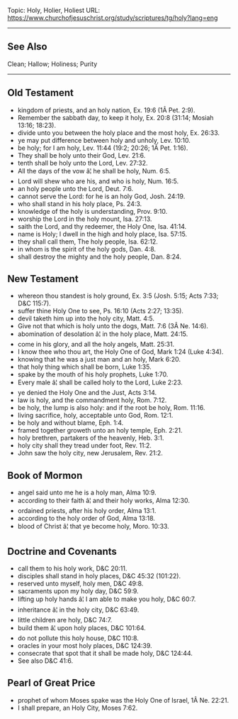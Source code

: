Topic: Holy, Holier, Holiest
URL: https://www.churchofjesuschrist.org/study/scriptures/tg/holy?lang=eng

---

## See Also

Clean; Hallow; Holiness; Purity

---

## Old Testament

- kingdom of priests, and an holy nation, Ex. 19:6 (1Â Pet. 2:9).
- Remember the sabbath day, to keep it holy, Ex. 20:8 (31:14; Mosiah 13:16; 18:23).
- divide unto you between the holy place and the most holy, Ex. 26:33.
- ye may put difference between holy and unholy, Lev. 10:10.
- be holy; for I am holy, Lev. 11:44 (19:2; 20:26; 1Â Pet. 1:16).
- They shall be holy unto their God, Lev. 21:6.
- tenth shall be holy unto the Lord, Lev. 27:32.
- All the days of the vow â¦ he shall be holy, Num. 6:5.
- Lord will shew who are his, and who is holy, Num. 16:5.
- an holy people unto the Lord, Deut. 7:6.
- cannot serve the Lord: for he is an holy God, Josh. 24:19.
- who shall stand in his holy place, Ps. 24:3.
- knowledge of the holy is understanding, Prov. 9:10.
- worship the Lord in the holy mount, Isa. 27:13.
- saith the Lord, and thy redeemer, the Holy One, Isa. 41:14.
- name is Holy; I dwell in the high and holy place, Isa. 57:15.
- they shall call them, The holy people, Isa. 62:12.
- in whom is the spirit of the holy gods, Dan. 4:8.
- shall destroy the mighty and the holy people, Dan. 8:24.

## New Testament

- whereon thou standest is holy ground, Ex. 3:5 (Josh. 5:15; Acts 7:33; D&C 115:7).
- suffer thine Holy One to see, Ps. 16:10 (Acts 2:27; 13:35).
- devil taketh him up into the holy city, Matt. 4:5.
- Give not that which is holy unto the dogs, Matt. 7:6 (3Â Ne. 14:6).
- abomination of desolation â¦ in the holy place, Matt. 24:15.
- come in his glory, and all the holy angels, Matt. 25:31.
- I know thee who thou art, the Holy One of God, Mark 1:24 (Luke 4:34).
- knowing that he was a just man and an holy, Mark 6:20.
- that holy thing which shall be born, Luke 1:35.
- spake by the mouth of his holy prophets, Luke 1:70.
- Every male â¦ shall be called holy to the Lord, Luke 2:23.
- ye denied the Holy One and the Just, Acts 3:14.
- law is holy, and the commandment holy, Rom. 7:12.
- be holy, the lump is also holy: and if the root be holy, Rom. 11:16.
- living sacrifice, holy, acceptable unto God, Rom. 12:1.
- be holy and without blame, Eph. 1:4.
- framed together groweth unto an holy temple, Eph. 2:21.
- holy brethren, partakers of the heavenly, Heb. 3:1.
- holy city shall they tread under foot, Rev. 11:2.
- John saw the holy city, new Jerusalem, Rev. 21:2.

## Book of Mormon

- angel said unto me he is a holy man, Alma 10:9.
- according to their faith â¦ and their holy works, Alma 12:30.
- ordained priests, after his holy order, Alma 13:1.
- according to the holy order of God, Alma 13:18.
- blood of Christ â¦ that ye become holy, Moro. 10:33.

## Doctrine and Covenants

- call them to his holy work, D&C 20:11.
- disciples shall stand in holy places, D&C 45:32 (101:22).
- reserved unto myself, holy men, D&C 49:8.
- sacraments upon my holy day, D&C 59:9.
- lifting up holy hands â¦ I am able to make you holy, D&C 60:7.
- inheritance â¦ in the holy city, D&C 63:49.
- little children are holy, D&C 74:7.
- build them â¦ upon holy places, D&C 101:64.
- do not pollute this holy house, D&C 110:8.
- oracles in your most holy places, D&C 124:39.
- consecrate that spot that it shall be made holy, D&C 124:44.
- See also D&C 41:6.

## Pearl of Great Price

- prophet of whom Moses spake was the Holy One of Israel, 1Â Ne. 22:21.
- I shall prepare, an Holy City, Moses 7:62.


